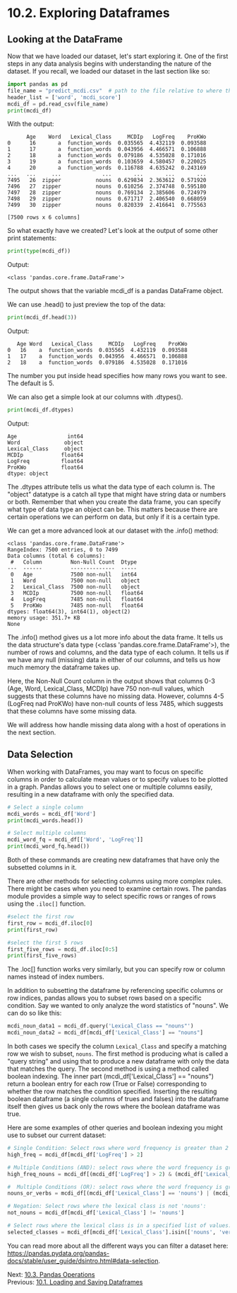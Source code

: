 # 10.2. Exploring Dataframes

## Looking at the DataFrame

Now that we have loaded our dataset, let's start exploring it. One of the first steps in any data analysis begins with 
understanding the nature of the dataset. If you recall, we loaded our dataset in the last section like so:

```python
import pandas as pd
file_name = "predict_mcdi.csv"  # path to the file relative to where the script this code is
header_list = ['word', 'mcdi_score']
mcdi_df = pd.read_csv(file_name)
print(mcdi_df)
```
With the output:
```text
      Age    Word   Lexical_Class     MCDIp   LogFreq    ProKWo
0      16       a  function_words  0.035565  4.432119  0.093588
1      17       a  function_words  0.043956  4.466571  0.106888
2      18       a  function_words  0.079186  4.535028  0.171016
3      19       a  function_words  0.103659  4.580457  0.220025
4      20       a  function_words  0.116788  4.635242  0.243169
...   ...     ...             ...       ...       ...       ...
7495   26  zipper           nouns  0.629834  2.363612  0.571920
7496   27  zipper           nouns  0.610256  2.374748  0.595180
7497   28  zipper           nouns  0.769134  2.385606  0.724979
7498   29  zipper           nouns  0.671717  2.406540  0.668059
7499   30  zipper           nouns  0.820339  2.416641  0.775563

[7500 rows x 6 columns]
```

So what exactly have we created? Let's look at the output of some other print statements:
```python
print(type(mcdi_df))
```
Output: 
```text
<class 'pandas.core.frame.DataFrame'>
```
The output shows that the variable mcdi_df is a pandas DataFrame object. 

We can use .head() to just preview the top of the data:
```python
print(mcdi_df.head(3))
```
Output:
```text
   Age Word   Lexical_Class     MCDIp   LogFreq    ProKWo
0   16    a  function_words  0.035565  4.432119  0.093588
1   17    a  function_words  0.043956  4.466571  0.106888
2   18    a  function_words  0.079186  4.535028  0.171016
```
The number you put inside head specifies how many rows you want to see. The default is 5.

We can also get a simple look at our columns with .dtypes().
```python
print(mcdi_df.dtypes)
```
Output:
```text
Age                int64
Word              object
Lexical_Class     object
MCDIp            float64
LogFreq          float64
ProKWo           float64
dtype: object
```
The .dtypes attribute tells us what the data type of each column is. The "object" datatype is a catch all type that 
might have string data or numbers or both. Remember that when you create the data frame, you can specify what type of 
data type an object can be. This matters because there are certain operations we can perform on data, but only if it 
is a certain type.


We can get a more advanced look at our dataset with the .info() method:
```text
<class 'pandas.core.frame.DataFrame'>
RangeIndex: 7500 entries, 0 to 7499
Data columns (total 6 columns):
 #   Column         Non-Null Count  Dtype
---  ------         --------------  -----
 0   Age            7500 non-null   int64
 1   Word           7500 non-null   object
 2   Lexical_Class  7500 non-null   object
 3   MCDIp          7500 non-null   float64
 4   LogFreq        7485 non-null   float64
 5   ProKWo         7485 non-null   float64
dtypes: float64(3), int64(1), object(2)
memory usage: 351.7+ KB
None
```
The .info() method gives us a lot more info about the data frame. It tells us the data structure's data type 
(<class 'pandas.core.frame.DataFrame'>), the number of rows and columns, and the data type of each column. It tells us 
if we have any null (missing) data in either of our columns, and tells us how much memory the dataframe takes up.

Here, the Non-Null Count column in the output shows that columns 0-3 (Age, Word, Lexical_Class, MCDIp) have
750 non-null values, which suggests that these columns have no missing data. However, columns 4-5 (LogFreq nad ProKWo) 
have non-null counts of less 7485, which suggests that these columns have some missing data. 

We will address how handle missing data along with a host of operations in the next section.

## Data Selection

When working with DataFrames, you may want to focus on specific columns in order to calculate mean values or 
to specify values to be plotted in a graph. Pandas allows you to select one or multiple columns easily, resulting in 
a new dataframe with only the specified data.

```python
# Select a single column
mcdi_words = mcdi_df['Word']
print(mcdi_words.head())

# Select multiple columns
mcdi_word_fq = mcdi_df[['Word', 'LogFreq']]
print(mcdi_word_fq.head())
```
Both of these commands are creating new dataframes that have only the subsetted columns in it.

There are other methods for selecting columns using more complex rules. There might be cases when you need to examine 
certain rows. The pandas module provides a simple way to select specific rows or ranges of rows using the `.iloc[]` 
function.
```python
#select the first row
first_row = mcdi_df.iloc[0]
print(first_row)

#select the first 5 rows
first_five_rows = mcdi_df.iloc[0:5]
print(first_five_rows)
```
The .loc[] function works very similarly, but you can specify row or column names instead of index numbers.

In addition to subsetting the dataframe by referencing specific columns or row indices, pandas allows you to subset 
rows based on a specific condition. Say we wanted to only analyze the word statistics of "nouns". We can do so like 
this:
```python
mcdi_noun_data1 = mcdi_df.query('Lexical_Class == "nouns"')
mcdi_noun_data2 = mcdi_df[mcdi_df['Lexical_Class'] == "nouns"]
```
In both cases we specify the column `Lexical_Class` and specify a matching row we wish to subset, `nouns`. 
The first method is producing what is called a "query string" and using that to produce a new dataframe with only the 
data that matches the query. The second method is using a method called boolean indexing. The inner part 
(mcdi_df['Lexical_Class'] == "nouns") return a boolean entry for each row (True or False) corresponding to 
whether the row matches the condition specified. Inserting the resulting boolean dataframe (a single columns of trues 
and falses) into the dataframe itself then gives us back only the rows where the boolean dataframe was true.

Here are some examples of other queries and boolean indexing you might use to subset our current dataset:
```python
# Single Condition: Select rows where word frequency is greater than 2
high_freq = mcdi_df[mcdi_df['LogFreq'] > 2]

# Multiple Conditions (AND): select rows where the word frequency is greater than 2, and the lexical class is 'nouns':
high_freq_nouns = mcdi_df[(mcdi_df['LogFreq'] > 2) & (mcdi_df['Lexical_Class'] == 'nouns')]

#  Multiple Conditions (OR): select rows where the word frequency is greater than 2, and the lexical class is 'nouns':
nouns_or_verbs = mcdi_df[(mcdi_df['Lexical_Class'] == 'nouns') | (mcdi_df['Lexical_Class'] == 'verbs')]

# Negation: Select rows where the lexical class is not 'nouns':
not_nouns = mcdi_df[mcdi_df['Lexical_Class'] != 'nouns']

# Select rows where the lexical class is in a specified list of values:
selected_classes = mcdi_df[mcdi_df['Lexical_Class'].isin(['nouns', 'verbs', 'adjectives'])]
```
You can read more about all the different ways you can filter a dataset here:
https://pandas.pydata.org/pandas-docs/stable/user_guide/dsintro.html#data-selection.

Next: [10.3. Pandas Operations](10.3.%20Pandas%20Operations.md)<br>
Previous: [10.1. Loading and Saving Dataframes](10.1.%20Loading%20and%20Saving%20DataFrames.md)
